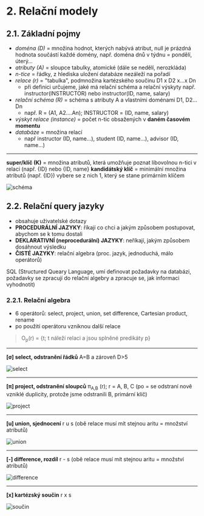 # 2. Relační modely

## 2.1. Základní pojmy
* *doména (D)* = množina hodnot, kterých nabývá atribut, null je prázdná hodnota součástí každé domény, např. doména dnů v týdnu = pondělí, úterý…
* *atributy (A)* = sloupce tabulky, atomické (dále se nedělí, nerozkláda)
* *n-tice* = řádky, z hlediska uložení databáze nezáleží na pořadí
* *relace (r)* = "tabulka", podmnožina kartézského součinu D1 x D2  x…x Dn
  - při definici určujeme, jaké má relační schéma a relační výskyty  např. instructor(INSTRUCTOR) nebo instructor(ID, name, salary)
* *relační schéma (R)* = schéma s atributy A a vlastními doménami D1, D2…Dn
  - např. R = (A1, A2….An); INSTRUCTOR = (ID, name, salary)
* *výskyt relace (instance)* = počet n-tic obsažených v **daném časovém momentu**
* *databáze* = množina relací
  - např instructor (ID, name…), student (ID, name…), advisor (ID, name…)

<hr>

**super/klíč (K)** = množina atributů, která umožňuje poznat libovolnou n-tici v relaci (např. {ID} nebo {ID, name}
**kandidátský klíč** = minimální množina atributů (např. {ID})
vybere se z nich 1, který se stane primárním klíčem

![schéma](https://i.imgur.com/2aamu2Z.png)

## 2.2. Relační query jazyky

* obsahuje uživatelské dotazy
* **PROCEDURÁLNÍ JAZYKY**: říkají co chci a jakým způsobem postupovat, abychom se k tomu dostali
* **DEKLARATIVNÍ (neprocedurální) JAZYKY**: neříkají, jakým způsobem dosáhnout výsledku
* **ČISTÉ JAZYKY**: relační algebra (proc. jazyk, jednoduchá, málo operátorů)

SQL (Structured Queary Language, umí definovat požadavky na databázi, požadavky se zpracují do relační algebry a zpracuje se, jak informaci vyhodnotit)

### 2.2.1. Relační algebra
* 6 operátorů: select, project, union, set difference, Cartesian product, rename
* po použití operátoru vzniknou další relace

>O<sub>p</sub>(r) = {t; t náleží relaci a jsou splněné predikáty p}

<hr>

**[σ] select, odstranění řádků**
A=B a zároveň D>5

![select](https://i.imgur.com/eLCaplw.png)

<hr>

**[π] project, odstranění sloupců**
π<sub>A,B</sub> (r); r = A, B, C
(po = se odstraní nově vzniklé duplicity, protože jsme odstranili B, primární klíč)

![project](https://i.imgur.com/SLVpmey.png)

<hr>

**[u] union, sjednocení**
r u s
(obě relace musí mít stejnou aritu = množství atributů)

![union](https://i.imgur.com/y19Gkqh.png)

<hr>

**[-] difference, rozdíl**
r - s
(obě relace musí mít stejnou aritu = množství atributů)

![difference](https://i.imgur.com/Uwn8eps.png)

<hr>

**[x] kartézský součin**
r x s

![součin](https://i.imgur.com/qE61Tw9.png)
